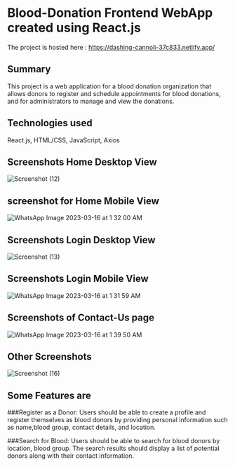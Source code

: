 # Blood-Donation Frontend WebApp created using React.js
The project is hosted here : https://dashing-cannoli-37c833.netlify.app/
## Summary
This project is a web application for a blood donation organization that allows donors to register and schedule appointments for blood donations, and for administrators to manage and view the donations.
## Technologies used
React.js,
HTML/CSS,
JavaScript, 
Axios

## Screenshots Home Desktop View 
![Screenshot (12)](https://user-images.githubusercontent.com/53811309/225428086-624180b4-b0f6-4772-8576-f147a7fcb9b1.png)
## screenshot for Home Mobile View
![WhatsApp Image 2023-03-16 at 1 32 00 AM](https://user-images.githubusercontent.com/53811309/225429610-a68511ca-adac-4403-9caa-90a0d065eb26.jpeg)
## Screenshots Login Desktop View 
![Screenshot (13)](https://user-images.githubusercontent.com/53811309/225428190-2e4e795e-f49c-4fdf-a08e-0a87b11c65ff.png)
## Screenshots Login Mobile View 
![WhatsApp Image 2023-03-16 at 1 31 59 AM](https://user-images.githubusercontent.com/53811309/225430469-55b39d7c-177b-4916-b6e6-755534d9b11c.jpeg)
##  Screenshots of Contact-Us page
![WhatsApp Image 2023-03-16 at 1 39 50 AM](https://user-images.githubusercontent.com/53811309/225430718-8498c0af-0172-4755-9b7c-e8d76f87df3c.jpeg)
## Other Screenshots
![Screenshot (16)](https://user-images.githubusercontent.com/53811309/225428392-8bbab740-aae9-4c7a-a2de-54d8c784df79.png)

## Some Features are

###Register as a Donor: 
Users should be able to create a profile and register themselves as blood donors by providing personal information such as name,blood group, contact details, and location.

###Search for Blood: 
Users should be able to search for blood donors by location, blood group. The search results should display a list of potential donors along with their contact information.

